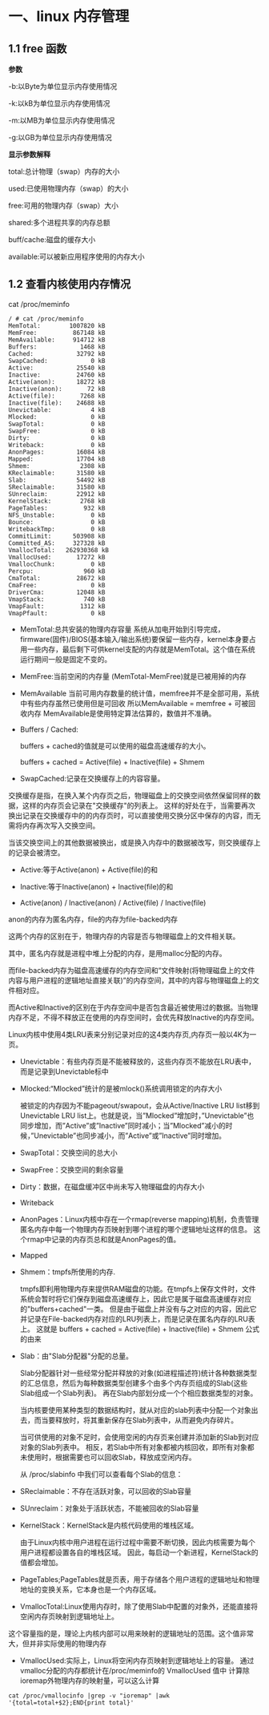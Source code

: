 # 一、linux 内存管理

## 1.1 free 函数

**参数**

-b:以Byte为单位显示内存使用情况

-k:以kB为单位显示内存使用情况

-m:以MB为单位显示内存使用情况

-g:以GB为单位显示内存使用情况

**显示参数解释**

total:总计物理（swap）内存的大小

used:已使用物理内存（swap）的大小

free:可用的物理内存（swap）大小

shared:多个进程共享的内存总额

buff/cache:磁盘的缓存大小

available:可以被新应用程序使用的内存大小

## 1.2 查看内核使用内存情况

cat /proc/meminfo

```
/ # cat /proc/meminfo
MemTotal:        1007820 kB
MemFree:          867148 kB
MemAvailable:     914712 kB
Buffers:            1468 kB
Cached:            32792 kB
SwapCached:            0 kB
Active:            25540 kB
Inactive:          24760 kB
Active(anon):      18272 kB
Inactive(anon):       72 kB
Active(file):       7268 kB
Inactive(file):    24688 kB
Unevictable:           4 kB
Mlocked:               0 kB
SwapTotal:             0 kB
SwapFree:              0 kB
Dirty:                 0 kB
Writeback:             0 kB
AnonPages:         16084 kB
Mapped:            17704 kB
Shmem:              2308 kB
KReclaimable:      31580 kB
Slab:              54492 kB
SReclaimable:      31580 kB
SUnreclaim:        22912 kB
KernelStack:        2768 kB
PageTables:          932 kB
NFS_Unstable:          0 kB
Bounce:                0 kB
WritebackTmp:          0 kB
CommitLimit:      503908 kB
Committed_AS:     327328 kB
VmallocTotal:   262930368 kB
VmallocUsed:       17272 kB
VmallocChunk:          0 kB
Percpu:              960 kB
CmaTotal:          28672 kB
CmaFree:               0 kB
DriverCma:         12048 kB
VmapStack:           740 kB
VmapFault:          1312 kB
VmapPfault:            0 kB
```
- MemTotal:总共安装的物理内存容量
系统从加电开始到引导完成，firmware(固件)/BIOS(基本输入/输出系统)要保留一些内存，kernel本身要占用一些内存，最后剩下可供kernel支配的内存就是MemTotal。这个值在系统运行期间一般是固定不变的。

- MemFree:当前空闲的内存量
(MemTotal-MemFree)就是已被用掉的内存

- MemAvailable
当前可用内存数量的统计值，memfree并不是全部可用，系统中有些内存虽然已使用但是可回收
所以MemAvailable = memfree + 可被回收内存
MemAvailable是使用特定算法估算的，数值并不准确。

- Buffers / Cached:

    buffers + cached的值就是可以使用的磁盘高速缓存的大小。

    buffers + cached = Active(file) + Inactive(file) + Shmem

- SwapCached:记录在交换缓存上的内容容量。

交换缓存是指，在换入某个内存页之后，物理磁盘上的交换空间依然保留同样的数据，这样的内存页会记录在"交换缓存"的列表上。 这样的好处在于，当需要再次换出记录在交换缓存中的的内存页时，可以直接使用交换分区中保存的内容，而无需将内存再次写入交换空间。

当该交换空间上的其他数据被换出，或是换入内存中的数据被改写，则交换缓存上的记录会被清空。

- Active:等于Active(anon) + Active(file)的和

- Inactive:等于Inactive(anon) + Inactive(file)的和

- Active(anon) / Inactive(anon) / Active(file) / Inactive(file)

anon的内存为匿名内存，file的内存为file-backed内存

这两个内存的区别在于，物理内存的内容是否与物理磁盘上的文件相关联。

其中，匿名内存就是进程中堆上分配的内存，是用malloc分配的内存。

而file-backed内存为磁盘高速缓存的内存空间和“文件映射(将物理磁盘上的文件内容与用户进程的逻辑地址直接关联)”的内存空间，其中的内容与物理磁盘上的文件相对应。

而Active和Inactive的区别在于内存空间中是否包含最近被使用过的数据。当物理内存不足，不得不释放正在使用的内存空间时，会优先释放Inactive的内存空间。

Linux内核中使用4类LRU表来分别记录对应的这4类内存页,内存页一般以4K为一页。

- Unevictable：有些内存页是不能被释放的，这些内存页不能放在LRU表中，而是记录到Unevictable标中
- Mlocked:“Mlocked”统计的是被mlock()系统调用锁定的内存大小
  
  被锁定的内存因为不能pageout/swapout，会从Active/Inactive LRU list移到Unevictable LRU list上。也就是说，当”Mlocked”增加时，”Unevictable”也同步增加，而”Active”或”Inactive”同时减小；当”Mlocked”减小的时候，”Unevictable”也同步减小，而”Active”或”Inactive”同时增加。

- SwapTotal：交换空间的总大小
- SwapFree：交换空间的剩余容量
- Dirty：数据，在磁盘缓冲区中尚未写入物理磁盘的内存大小
- Writeback
- AnonPages：Linux内核中存在一个rmap(reverse mapping)机制，负责管理匿名内存中每一个物理内存页映射到哪个进程的哪个逻辑地址这样的信息。 这个rmap中记录的内存页总和就是AnonPages的值。
- Mapped
- Shmem：tmpfs所使用的内存.
  
    tmpfs即利用物理内存来提供RAM磁盘的功能。在tmpfs上保存文件时，文件系统会暂时将它们保存到磁盘高速缓存上，因此它是属于磁盘高速缓存对应的"buffers+cached"一类。 但是由于磁盘上并没有与之对应的内容，因此它并记录在File-backed内存对应的LRU列表上，而是记录在匿名内存的LRU表上。 这就是 buffers + cached = Active(file) + Inactive(file) + Shmem 公式的由来
- Slab：由"Slab分配器"分配的总量。
  
    Slab分配器针对一些经常分配并释放的对象(如进程描述符)统计各种数据类型的汇总信息，然后为每种数据类型创建多个由多个内存页组成的Slab(这些Slab组成一个Slab列表)。 再在Slab内部划分成一个个相应数据类型的对象。

    当内核要使用某种类型的数据结构时，就从对应的slab列表中分配一个对象出去，而当要释放时，将其重新保存在Slab列表中，从而避免内存碎片。

    当可供使用的对象不足时，会使用空闲的内存页来创建并添加新的Slab到对应对象的Slab列表中。 相反，若Slab中所有对象都被内核回收，即所有对象都未使用时，根据需要也可以回收Slab，释放成空闲内存。

    从 /proc/slabinfo 中我们可以查看每个Slab的信息：

- SReclaimable：不存在活跃对象，可以回收的Slab容量
- SUnreclaim：对象处于活跃状态，不能被回收的Slab容量
- KernelStack：KernelStack是内核代码使用的堆栈区域。

    由于Linux内核中用户进程在运行过程中需要不断切换，因此内核需要为每个用户进程都设置各自的堆栈区域。 因此，每启动一个新进程，KernelStack的值都会增加。

- PageTables;PageTables就是页表，用于存储各个用户进程的逻辑地址和物理地址的变换关系，它本身也是一个内存区域。
- VmallocTotal:Linux使用内存时，除了使用Slab中配置的对象外，还能直接将空闲内存页映射到逻辑地址上。

这个容量指的是，理论上内核内部可以用来映射的逻辑地址的范围。这个值非常大，但并非实际使用的物理内存

- VmallocUsed:实际上，Linux将空闲内存页映射到逻辑地址上的容量。
通过vmalloc分配的内存都统计在/proc/meminfo的 VmallocUsed 值中
计算除ioremap外物理内存的映射量，可以这么计算
```
cat /proc/vmallocinfo |grep -v "ioremap" |awk '{total=total+$2};END{print total}'